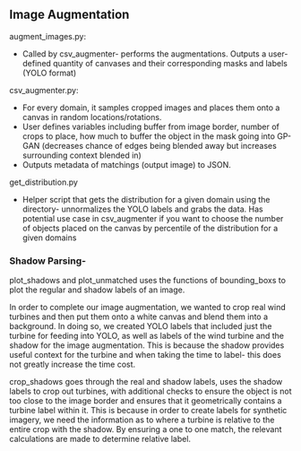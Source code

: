 ## Image Augmentation

augment_images.py: 
* Called by csv_augmenter- performs the augmentations. Outputs a user-defined quantity of canvases and their corresponding masks and labels (YOLO format)

csv_augmenter.py: 
* For every domain, it samples cropped images and places them onto a canvas in random locations/rotations. 
* User defines variables including buffer from image border, number of crops to place, how much to buffer the object in the mask going into GP-GAN (decreases chance of edges being blended away but increases surrounding context blended in)
* Outputs metadata of matchings (output image) to JSON.

get_distribution.py
* Helper script that gets the distribution for a given domain using the directory- unnormalizes the YOLO labels and grabs the data. Has potential use case in csv_augmenter if you want to choose the number of objects placed on the canvas by percentile of the distribution for a given domains

### Shadow Parsing- 

plot_shadows and plot_unmatched uses the functions of bounding_boxs to plot the regular and shadow labels of an image.

In order to complete our image augmentation, we wanted to crop real wind turbines and then put them onto a white canvas and blend them into a background. In doing so, we created YOLO labels that included just the turbine for feeding into YOLO, as well as labels of the wind turbine and the shadow for the image augmentation. This is because the shadow provides useful context for the turbine and when taking the time to label- this does not greatly increase
the time cost. 

crop_shadows goes through the real and shadow labels, uses the shadow labels to crop out turbines, with additional checks to ensure the object is not too close to the image border and ensures that it geometrically contains a turbine label within it. This is because in order to create labels for synthetic imagery, we need the information as to where a turbine is relative to the entire crop with the shadow. By ensuring a one to one match, the relevant calculations are made to determine relative label. 

